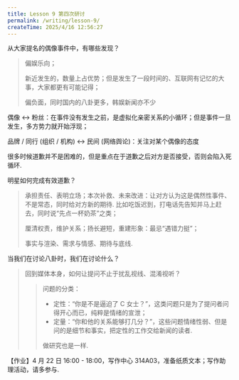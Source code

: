 ```yaml
---
title: Lesson 9 第四次研讨
permalink: /writing/lesson-9/
createTime: 2025/4/16 12:56:27
---
```

从大家提名的偶像事件中，有哪些发现？

> 偏娱乐向；
>
> 新近发生的，数量上占优势；但是发生了一段时间的、互联网有记忆的大事，大家都更有可能记得；
>
> 偏负面，同时国内的八卦更多，韩娱新闻亦不少

偶像 $\longleftrightarrow$ 粉丝：在事件没有发生之前，是虚拟化亲密关系的小循环；但是事件一旦发生，多方势力就开始浮现；

品牌 / 同行 (组织 / 机构) $\longleftrightarrow$ 民间 (网络舆论)：关注对某个偶像的态度

很多时候道歉并不是困难的，但是重点在于道歉之后对方是否接受，否则会陷入死循环.

明星如何完成有效道歉？

> 承担责任、表明立场；本次补救、未来改进：让对方认为这是偶然性事件、不是常态，同时给对方新的期待. 比如吃饭迟到，打电话先告知并马上赶去，同时说“先点一杯奶茶”之类；
>
> 厘清权责，维护关系；扬长避短，重建形象：最忌“遇错力挺”；
>
> 事实与渲染、需求与情感、期待与底线.

当我们在讨论八卦时，我们在讨论什么？

> 回到媒体本身，如何让提问不止于扰乱视线、混淆视听？
>
> > 问题的分类：
> >
> > * 定性：“你是不是逼迫了 C 女士？”，这类问题只是为了提问者问得开心而已，纯粹是情绪的宣泄；
> > * 定量：“你和他的关系能够打几分？”，这些问题情绪性弱、但是问的是细节和事实，把定性的工作交给新闻的读者.
> >
> > 做研究也是一样.

【作业】4 月 22 日 16:00 - 18:00，写作中心 314A03，准备纸质文本；写作助理活动，请多参与.